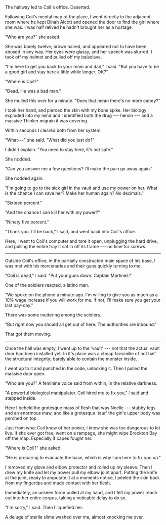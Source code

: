The hallway led to Coil's office. Deserted.

Following Coil's mental map of the place, I went directly to the adjacent room where he
kept Dinah Alcott and opened the door to find the girl where she was. I was half relived
he hadn't brought her as a hostage.

"Who are you?" she asked.

She was barely twelve, brown haired, and appeared not to have been abused in any way. Her eyes
were glassy, and her speech was slurred. I took off my helmet and pulled off my balaclava.

"I'm here to get you back to your mom and dad," I said. "But you have to be a good girl and
stay here a little while longer. OK?"

"Where is Coil?"

"Dead. He was a bad man."

She mulled this over for a minute. "Does that mean there's no more candy?"

I took her hand, and pierced the skin with my bone spike. Her biology exploded
into my mind and I identified both the drug --- heroin --- and a massive Thinker migrain
it was covering.

Within seconds I cleared both from her system.

"What---" she said. "What did you just do?"

I didn't explain. "You need to stay here, it's not safe."

She nodded.

"Can you answer me a few questions? I'll make the pain go away again."

She nodded again.

"I'm going to go to the sick girl in the vault and use my power on her. What is the chance I
can save her? Make her human again? No decimals."

"Sixteen percent."

"And the chance I can kill her with my power?"

"Ninety five percent."

"Thank you. I'll be back," I said, and went back into Coil's office.

Here, I went to Coil's computer and tore it open, unplugging the hard drive, and pulling
the entire tray it sat in off its frame --- no time for screws.

----

Outside Coil's office, in the partially constructed main space of his base, I was met with
his mercenaries and their guns quickly turning to me.

"Coil is dead," I said. "Put your guns down. Captain Martinez!"

One of the soldiers reacted, a latino man.

"We spoke on the phone a minute ago. I'm willing to give you as much as a 10% wage increase if you
will work for me. If not, I'll make sure you get your last pay-day."

There was some muttering among the soldiers.

"But right now you should all get out of here. The authorities are inbound."

That got them moving.

----

Once the hall was empty, I went up to the 'vault' --- not that the actual vault door had been installed yet.
In it's place was a cheap facsimilie of not half the structural integrity; barely able to contain the monster
inside.

I went up to it and punched in the code, unlocking it. Then I pulled the massive door open.

"Who are you?" A feminine voice said from within, in the relative darkness.

"A powerful biological manipulator. Coil hired me to fix you," I said and stepped inside.

Here I beheld the grotesque mass of flesh that was Noelle --- stubby legs and an enormous maw,
and like a grotesque 'taur' the girl's upper body was perched on top.

Just from what Coil knew of her power, I knew she was too dangerous to let live. If she ever got free,
went on a rampage, she might wipe Brockton Bay off the map. Especially if capes fought her.

"Where is Coil?" she asked.

"He is preparing to evacuate the base, which is why I am here to fix you up."

I removed my glove and elbow protector and rolled up my sleeve. Then I drew my knife and let my power pull
my elbow joint apart. Putting the knife at the joint, ready to amputate it at a moments notice, I peeled
the skin back from my fingertips and made contact with her flesh.

Immediately, an unseen force pulled at my hand, and I felt my power reach out into her entire corpus, taking
a noticable delay to do so.

"I'm sorry," I said. Then I liquefied her.

A deluge of sterile slime washed over me, almost knocking me over.
